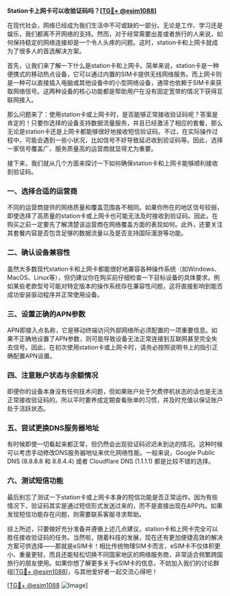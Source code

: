 **Station卡上网卡可以收验证码吗？[[TG💪+ @esim1088](https://t.me/s/esim1088)]**

在现代社会，网络已经成为我们生活中不可或缺的一部分。无论是工作、学习还是娱乐，我们都离不开网络的支持。然而，对于经常需要出差或者旅行的人来说，如何保持稳定的网络连接却是一个令人头疼的问题。这时，station卡和上网卡就成为了很多人的首选解决方案。

首先，让我们来了解一下什么是station卡和上网卡。简单来说，station卡是一种便携式的移动热点设备，它可以通过内置的SIM卡提供无线网络服务。而上网卡则是一种可以直接插入电脑或其他设备中的小型网络设备，通常也依赖于SIM卡来获取网络信号。这两种设备的核心功能都是帮助用户在没有固定宽带的情况下获得互联网接入。

那么问题来了：使用station卡或上网卡时，是否能够正常接收验证码呢？答案是肯定的！只要你选择的设备支持数据流量服务，并且已经激活了相应的套餐，那么无论是station卡还是上网卡都能够很好地接收短信验证码。不过，在实际操作过程中，可能会遇到一些小状况，比如信号不好导致延迟收到验证码等。因此，选择一家信号覆盖广、服务质量高的运营商就显得尤为重要。

接下来，我们就从几个方面来探讨一下如何确保station卡和上网卡能够顺利接收到验证码。

### 一、选择合适的运营商

不同的运营商提供的网络质量和覆盖范围各不相同。如果你所在的地区信号较弱，即使选择了高质量的station卡或上网卡也可能无法及时接收到验证码。因此，在购买之前一定要先了解清楚该运营商在网络覆盖方面的表现如何。此外，还要关注其套餐内容是否包含足够的数据流量以及是否支持国际漫游等功能。

### 二、确认设备兼容性

虽然大多数现代station卡和上网卡都能很好地兼容各种操作系统（如Windows、MacOS、Linux等），但仍建议你在购买前仔细检查一下目标设备的具体要求。例如某些老款型号可能对特定版本的操作系统存在兼容性问题，这将直接影响到能否成功安装驱动程序并正常使用设备。

### 三、设置正确的APN参数

APN即接入点名称，它是移动终端访问外部网络所必须配置的一项重要信息。如果不正确地设置了APN参数，则可能导致设备无法正常连接到互联网甚至完全失去信号。因此，在初次使用station卡或上网卡时，请务必按照说明书上的指引正确配置APN设置。

### 四、注意账户状态与余额情况

即便你的设备本身没有任何技术问题，但如果账户处于欠费停机状态的话也是无法正常接收验证码的。所以平时要养成定期查看账单的习惯，并及时充值以保证账户处于活跃状态。

### 五、尝试更换DNS服务器地址

有时候即使一切看起来都正常，但仍然会出现验证码迟迟未到达的情况。这种时候可以考虑手动修改DNS服务器地址来优化网络性能。一般来说，Google Public DNS (8.8.8.8 和 8.8.4.4) 或者 Cloudflare DNS (1.1.1.1) 都是比较不错的选择。

### 六、测试短信功能

最后别忘了测试一下station卡或上网卡本身的短信功能是否正常运作。因为有些情况下，验证码其实是通过短信形式发送过来的，而不是直接出现在APP内。如果发现短信功能存在问题，则需要联系客服寻求帮助。

综上所述，只要做好充分准备并遵循上述几点建议，station卡和上网卡完全可以胜任接收验证码的任务。当然啦，随着科技的发展，现在还有更加便捷高效的解决方案可供选择——那就是eSIM卡！相比传统物理SIM卡而言，eSIM卡不仅体积更小、重量更轻，而且还能轻松切换不同国家地区的网络服务商，非常适合频繁跨国旅行的朋友使用。如果你想了解更多关于eSIM卡的信息，不妨加入我们的讨论群组[[TG💪+ @esim1088](https://t.me/s/esim1088)]，与其他爱好者一起交流心得吧！

[[TG💪+ @esim1088](https://t.me/s/esim1088) ![Image](https://i.postimg.cc/4NQfJmqS/Snipaste-2025-05-13-00-14-12.png)]